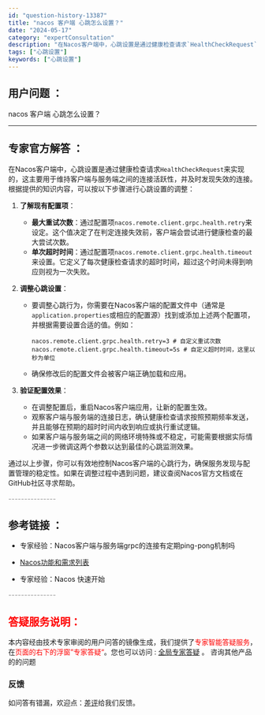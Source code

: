 ```yaml
---
id: "question-history-13387"
title: "nacos 客户端 心跳怎么设置？"
date: "2024-05-17"
category: "expertConsultation"
description: "在Nacos客户端中，心跳设置是通过健康检查请求`HealthCheckRequest`来实现的，这主要用于维持客户端与服务端之间的连接活跃性，并及时发现失效的连接。根据提供的知识内容，可以按以下步骤进行心跳设置的调整：1. **了解现有配置项**：   - **最大重试次数**：通过配置项`nac"
tags: ["心跳设置"]
keywords: ["心跳设置"]
---
```


## 用户问题 ： 
 nacos 客户端 心跳怎么设置？  

---------------
## 专家官方解答 ：

在Nacos客户端中，心跳设置是通过健康检查请求`HealthCheckRequest`来实现的，这主要用于维持客户端与服务端之间的连接活跃性，并及时发现失效的连接。根据提供的知识内容，可以按以下步骤进行心跳设置的调整：

1. **了解现有配置项**：
   - **最大重试次数**：通过配置项`nacos.remote.client.grpc.health.retry`来设定。这个值决定了在判定连接失效前，客户端会尝试进行健康检查的最大尝试次数。
   - **单次超时时间**：通过配置项`nacos.remote.client.grpc.health.timeout`来设置。它定义了每次健康检查请求的超时时间，超过这个时间未得到响应则视为一次失败。

2. **调整心跳设置**：
   - 要调整心跳行为，你需要在Nacos客户端的配置文件中（通常是`application.properties`或相应的配置源）找到或添加上述两个配置项，并根据需要设置合适的值。例如：
     ```
     nacos.remote.client.grpc.health.retry=3 # 自定义重试次数
     nacos.remote.client.grpc.health.timeout=5s # 自定义超时时间，这里以秒为单位
     ```
   - 确保修改后的配置文件会被客户端正确加载和应用。

3. **验证配置效果**：
   - 在调整配置后，重启Nacos客户端应用，让新的配置生效。
   - 观察客户端与服务端的连接日志，确认健康检查请求按照预期频率发送，并且能够在预期的超时时间内收到响应或执行重试逻辑。
   - 如果客户端与服务端之间的网络环境特殊或不稳定，可能需要根据实际情况进一步微调这两个参数以达到最佳的心跳监测效果。

通过以上步骤，你可以有效地控制Nacos客户端的心跳行为，确保服务发现与配置管理的稳定性。如果在调整过程中遇到问题，建议查阅Nacos官方文档或在GitHub社区寻求帮助。


<font color="#949494">---------------</font> 


## 参考链接 ：

* 专家经验：Nacos客户端与服务端grpc的连接有定期ping-pong机制吗 
 
 * [Nacos功能和需求列表](https://nacos.io/docs/latest/archive/feature-list)
 
 * 专家经验：Nacos 快速开始 


 <font color="#949494">---------------</font> 
 


## <font color="#FF0000">答疑服务说明：</font> 

本内容经由技术专家审阅的用户问答的镜像生成，我们提供了<font color="#FF0000">专家智能答疑服务</font>，在<font color="#FF0000">页面的右下的浮窗”专家答疑“</font>。您也可以访问 : [全局专家答疑](https://answer.opensource.alibaba.com/docs/intro) 。 咨询其他产品的的问题

### 反馈
如问答有错漏，欢迎点：[差评](https://ai.nacos.io/user/feedbackByEnhancerGradePOJOID?enhancerGradePOJOId=13882)给我们反馈。
